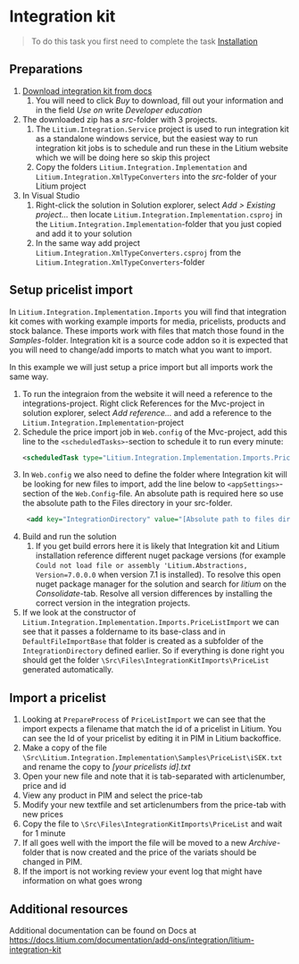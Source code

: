 # Integration kit

> To do this task you first need to complete the task [Installation](../Installation)

## Preparations

1. [Download integration kit from docs](https://docs.litium.com/add-ons/connectors/litium-integration-kit-for-litium-7)
    1. You will need to click _Buy_ to download, fill out your information and in the field _Use on_ write _Developer education_
1. The downloaded zip has a _src_-folder with 3 projects. 
    1. The `Litium.Integration.Service` project is used to run integration kit as a standalone windows service, but the easiest way to run integration kit jobs is to schedule and run these in the Litium website which we will be doing here so skip this project
    1. Copy the folders `Litium.Integration.Implementation` and `Litium.Integration.XmlTypeConverters` into the _src_-folder of your Litium project
1. In Visual Studio 
    1. Right-click the solution in Solution explorer, select _Add > Existing project..._ then locate `Litium.Integration.Implementation.csproj` in the `Litium.Integration.Implementation`-folder that you just copied and add it to your solution
    1. In the same way add project `Litium.Integration.XmlTypeConverters.csproj` from the `Litium.Integration.XmlTypeConverters`-folder

## Setup pricelist import

In `Litium.Integration.Implementation.Imports` you will find that integration kit comes with working example imports for media, pricelists, products and stock balance. These imports work with files that match those found in the _Samples_-folder. Integration kit is a source code addon so it is expected that you will need to change/add imports to match what you want to import.

In this example we will just setup a price import but all imports work the same way.

1. To run the integraion from the website it will need a reference to the integrations-project. Right click References for the Mvc-project in solution explorer, select _Add reference..._ and add a reference to the `Litium.Integration.Implementation`-project
1. Schedule the price import job in `Web.config` of the Mvc-project, add this line to the `<scheduledTasks>`-section to schedule it to run every minute:
    ```XML
    <scheduledTask type="Litium.Integration.Implementation.Imports.PriceListImport, Litium.Integration.Implementation" startTime="00:01" interval="1m" />
    ```
1. In `Web.config` we also need to define the folder where Integration kit will be looking for new files to import, add the line below to `<appSettings>`-section of the `Web.Config`-file. An absolute path is required here so use the absolute path to the Files directory in your src-folder.
    ```XML
     <add key="IntegrationDirectory" value="[Absolute path to files directory]\IntegrationKitImports" />
    ```
1. Build and run the solution
    1. If you get build errors here it is likely that Integration kit and Litium installation reference different nuget package versions (for example `Could not load file or assembly 'Litium.Abstractions, Version=7.0.0.0` when version 7.1 is installed). To resolve this open nuget package manager for the solution and search for _litium_ on the _Consolidate_-tab. Resolve all version differences by installing the correct version in the integration projects.
1. If we look at the constructor of `Litium.Integration.Implementation.Imports.PriceListImport` we can see that it passes a foldername to its base-class and in `DefaultFileImportBase` that folder is created as a subfolder of the `IntegrationDirectory` defined earlier. So if everything is done right you should get the folder `\Src\Files\IntegrationKitImports\PriceList` generated automatically.

## Import a pricelist

1. Looking at `PrepareProcess` of `PriceListImport` we can see that the import expects a filename that match the id of a pricelist in Litium. You can see the Id of your pricelist by editing it in PIM in Litium backoffice.
1. Make a copy of the file `\Src\Litium.Integration.Implementation\Samples\PriceList\iSEK.txt` and rename the copy to _[your pricelists id].txt_
1. Open your new file and note that it is tab-separated with articlenumber, price and id
1. View any product in PIM and select the price-tab
1. Modify your new textfile and set articlenumbers from the price-tab with new prices
1. Copy the file to `\Src\Files\IntegrationKitImports\PriceList` and wait for 1 minute
1. If all goes well with the import the file will be moved to a new _Archive_-folder that is now created and the price of the variats should be changed in PIM.
1. If the import is not working review your event log that might have information on what goes wrong

## Additional resources

Additional documentation can be found on Docs at https://docs.litium.com/documentation/add-ons/integration/litium-integration-kit

